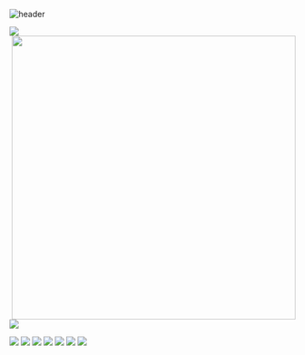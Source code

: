 ![header](https://capsule-render.vercel.app/api?type=waving&color=gradient&section=header&text=Hi%20there%20👋&fontSize=40)
<p align="left">
  <a href="https://github.com/niizam"><img src="https://github-readme-stats.vercel.app/api?username=niizam&bg_color=30,e96443,904e95&title_color=fff&text_color=fff&icon_color=fff&hide_border=true&show_icons=true" /></a>
  <img align="right" src="https://github.com/niizam/niizam/assets/45286708/a887dadd-fd65-4df0-8f5c-6245e8f4c06d" width="500px" />
</p>

<p align="left">
  <a href="mailto:nizam@europe.com"><img src="https://img.shields.io/badge/Email-lesserfield@proton.me-8a90c7?style=for-the-badge&logo=Gmail&logoColor=8a90c7&link=mailto:lesserfield@proton.me" /></a>

</p>

<p align="left">
  <img src="https://img.shields.io/badge/-Git-black?style=flat-square&logo=git" />
  <img src="https://img.shields.io/badge/-Linux-black?style=flat-square&logo=Linux" />
  <img src="https://img.shields.io/badge/-HTML5-black?style=flat-square&logo=html5&logoColor=e34f26" />
  <img src="https://img.shields.io/badge/-Shell-black?style=flat-square&logo=Shell" />
  <img src="https://img.shields.io/badge/-C-black?style=flat-square&logo=c" />
  <img src="https://img.shields.io/badge/-Python-black?style=flat-square&logo=python" />
  <img src="https://img.shields.io/badge/-JavaScript-black?style=flat-square&logo=javascript" />
</p>
<!--
**niizam/niizam** is a ✨ _special_ ✨ repository because its `README.md` (this file) appears on your GitHub profile.

Here are some ideas to get you started:

- 🔭 I’m currently working on ...
- 🌱 I’m currently learning ...
- 👯 I’m looking to collaborate on ...
- 🤔 I’m looking for help with ...
- 💬 Ask me about ...
- 📫 How to reach me: ...
- 😄 Pronouns: ...
- ⚡ Fun fact: ...
-->
